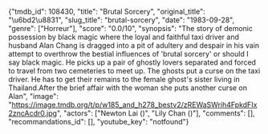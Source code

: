 {"tmdb_id": 108430, "title": "Brutal Sorcery", "original_title": "\u6bd2\u8831", "slug_title": "brutal-sorcery", "date": "1983-09-28", "genre": ["Horreur"], "score": "0.0/10", "synopsis": "The story of demonic possession by black magic where the loyal and faithful taxi driver and husband Alan Chang is dragged into a pit of adultery and despair in his vain attempt to overthrow the bestial influences of 'brutal sorcery' or should I say black magic. He picks up a pair of ghostly lovers separated and forced to travel from two cemeteries to meet up. The ghosts put a curse on the taxi driver. He has to get their remains to the female ghost's sister living in Thailand.After the brief affair with the woman she puts another curse on Alan", "image": "https://image.tmdb.org/t/p/w185_and_h278_bestv2/zREWaSWrih4FpkdFIx2zncAcdr0.jpg", "actors": ["Newton Lai ()", "Lily Chan ()"], "comments": [], "recommandations_id": [], "youtube_key": "notfound"}